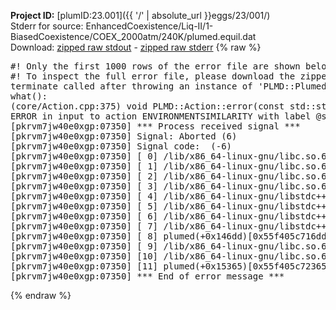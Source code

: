**Project ID:** [plumID:23.001]({{ '/' | absolute_url }}eggs/23/001/)  
Stderr for source:  EnhancedCoexistence/Liq-II/1-BiasedCoexistence/COEX_2000atm/240K/plumed.equil.dat   
Download: [zipped raw stdout](plumed.equil.dat.plumed.stdout.txt.zip) - [zipped raw stderr](plumed.equil.dat.plumed.stderr.txt.zip) 
{% raw %}
<pre>
#! Only the first 1000 rows of the error file are shown below
#! To inspect the full error file, please download the zipped raw stderr file above
terminate called after throwing an instance of 'PLMD::Plumed::ExceptionError'
what():
(core/Action.cpp:375) void PLMD::Action::error(const std::string&) const
ERROR in input to action ENVIRONMENTSIMILARITY with label @s9 : missing input file ice.pdb
[pkrvm7jw40e0xgp:07350] *** Process received signal ***
[pkrvm7jw40e0xgp:07350] Signal: Aborted (6)
[pkrvm7jw40e0xgp:07350] Signal code:  (-6)
[pkrvm7jw40e0xgp:07350] [ 0] /lib/x86_64-linux-gnu/libc.so.6(+0x45330)[0x7f69d8845330]
[pkrvm7jw40e0xgp:07350] [ 1] /lib/x86_64-linux-gnu/libc.so.6(pthread_kill+0x11c)[0x7f69d889eb2c]
[pkrvm7jw40e0xgp:07350] [ 2] /lib/x86_64-linux-gnu/libc.so.6(gsignal+0x1e)[0x7f69d884527e]
[pkrvm7jw40e0xgp:07350] [ 3] /lib/x86_64-linux-gnu/libc.so.6(abort+0xdf)[0x7f69d88288ff]
[pkrvm7jw40e0xgp:07350] [ 4] /lib/x86_64-linux-gnu/libstdc++.so.6(+0xa5ff5)[0x7f69d8ca5ff5]
[pkrvm7jw40e0xgp:07350] [ 5] /lib/x86_64-linux-gnu/libstdc++.so.6(+0xbb0da)[0x7f69d8cbb0da]
[pkrvm7jw40e0xgp:07350] [ 6] /lib/x86_64-linux-gnu/libstdc++.so.6(_ZSt10unexpectedv+0x0)[0x7f69d8ca5a55]
[pkrvm7jw40e0xgp:07350] [ 7] /lib/x86_64-linux-gnu/libstdc++.so.6(+0xa5a6f)[0x7f69d8ca5a6f]
[pkrvm7jw40e0xgp:07350] [ 8] plumed(+0x146dd)[0x55f405c716dd]
[pkrvm7jw40e0xgp:07350] [ 9] /lib/x86_64-linux-gnu/libc.so.6(+0x2a1ca)[0x7f69d882a1ca]
[pkrvm7jw40e0xgp:07350] [10] /lib/x86_64-linux-gnu/libc.so.6(__libc_start_main+0x8b)[0x7f69d882a28b]
[pkrvm7jw40e0xgp:07350] [11] plumed(+0x15365)[0x55f405c72365]
[pkrvm7jw40e0xgp:07350] *** End of error message ***
</pre>
{% endraw %}
